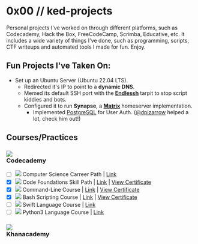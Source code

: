 # 0x00 // ked-projects
Personal projects I've worked on through different platforms, such as Codecademy, Hack the Box, FreeCodeCamp, Scrimba, Educative, etc. It includes a wide variety of things I've done, such as programming, scripts, CTF writeups and automated tools I made for fun. Enjoy.

## Fun Projects I've Taken On:
- Set up an Ubuntu Server (Ubuntu 22.04 LTS).
    - Redirected it's IP to point to a **dynamic DNS**.
    - Memed its default SSH port with the **[Endlessh](https://github.com/skeeto/endlessh)** tarpit to stop script kiddies and bots.
    - Configured it to run **Synapse**, a [**Matrix**](https://matrix.org/) homeserver implementation.
        - Implemented [PostgreSQL](https://www.postgresql.org/about/) for User Auth. ([@dpizarrow](https://github.com/dpizarrow) helped a lot, check him out!)

## Courses/Practices

### <a href="https://www.codecademy.com" target="_blank" alt="Codecademy"> <img src="https://img.icons8.com/external-tal-revivo-duo-tal-revivo/100/000000/external-codecademy-an-online-platform-offers-free-coding-classes-programming-languages-logo-duo-tal-revivo.png"/> </a><br> Codecademy
- [ ] <img src="https://img.icons8.com/color/20/000000/informatics.png"/> Computer Science Carreer Path | [Link](https://www.codecademy.com/learn/paths/computer-science)
- [x] <img src="https://img.icons8.com/color/20/000000/code.png"/> Code Foundations Skill Path | [Link](https://www.codecademy.com/learn/paths/code-foundations) | [View Certificate](https://www.codecademy.com/profiles/Kedislav/certificates/5b55e668646caa552f8e4d1d)
- [x] <img src="https://img.icons8.com/color/20/000000/console.png"/> Command-Line Course | [Link](https://www.codecademy.com/learn/learn-the-command-line) | [View Certificate](https://www.codecademy.com/profiles/Kedislav/certificates/c87ba0541f8be78bc2f4ba1128233f6f)
- [x] <img src="https://img.icons8.com/color/20/000000/hashtag-2.png"/> Bash Scripting Course | [Link](https://www.codecademy.com/learn/bash-scripting) | [View Certificate](https://www.codecademy.com/profiles/Kedislav/certificates/37c55263a9f1b1f7603f7551c293ecbd)
- [ ] <img src="https://img.icons8.com/color/20/000000/swift.png"/> Swift Language Course | [Link](https://www.codecademy.com/learn/learn-swift)
- [ ] <img src="https://img.icons8.com/color/20/000000/python--v1.png"/> Python3 Language Course | [Link](https://www.codecademy.com/learn/learn-python-3)

### <a href="https://www.khanacademy.org" target="_blank" alt="Khanacademy"> <img src="https://img.icons8.com/color/100/000000/khan-academy.png"/> </a><br> Khanacademy
